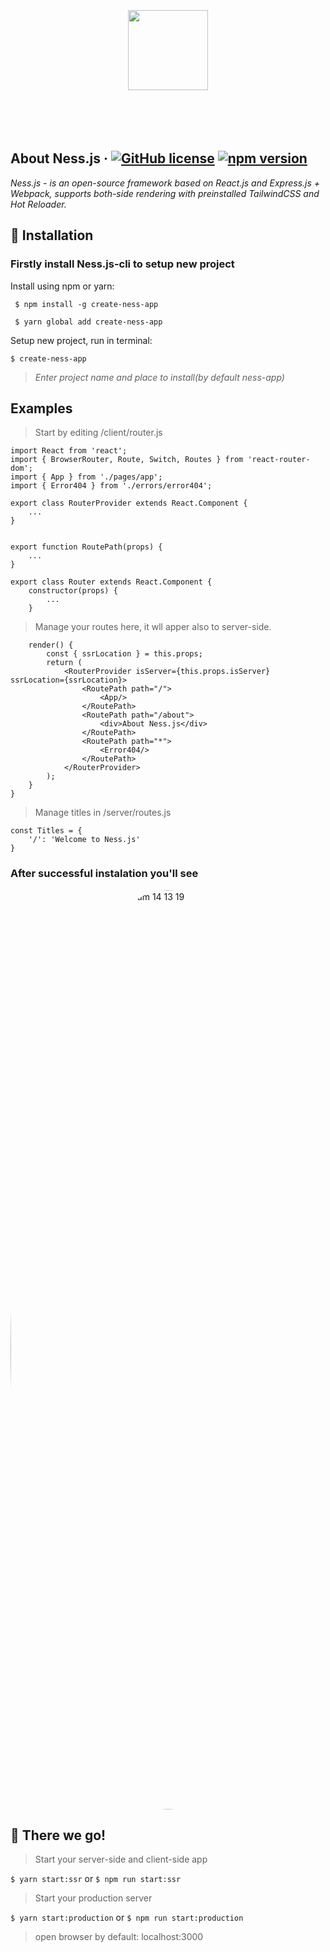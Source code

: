 <p align="center">
  <a href="https://nessjs.org">
		<br/><br/><br/><br/><br/>
    <img src="https://user-images.githubusercontent.com/106757584/175770221-a634f207-c3de-4afc-991c-d2fb32953941.png" height="128">
		<br/><br/><br/><br/><br/>
  </a>
</p>

## About Ness.js  &middot; [![GitHub license](https://img.shields.io/badge/license-MIT-blue.svg)](https://github.com/leroywagner/ness.js/blob/master/license.md) [![npm version](https://img.shields.io/npm/v/create-ness-app.svg?style=flat)](https://www.npmjs.com/package/create-ness-app)
<i>Ness.js - is an open-source framework based on React.js and Express.js + Webpack, supports both-side rendering with preinstalled TailwindCSS and Hot Reloader.</i>


## 🌱 Installation
### Firstly install Ness.js-cli to setup new project
Install using npm or yarn:
```
 $ npm install -g create-ness-app
```
```
 $ yarn global add create-ness-app
```

Setup new project, run in terminal:
```
$ create-ness-app
```
> <i>Enter project name and place to install(by default ness-app)</i>

## Examples
> Start by editing /client/router.js
```
import React from 'react';
import { BrowserRouter, Route, Switch, Routes } from 'react-router-dom';
import { App } from './pages/app';
import { Error404 } from './errors/error404';

export class RouterProvider extends React.Component {
    ...
}


export function RoutePath(props) {
    ...
}

export class Router extends React.Component {
    constructor(props) {
        ...
    }
```
> Manage your routes here, it wll apper also to server-side.
```
    render() {
        const { ssrLocation } = this.props;
        return (
            <RouterProvider isServer={this.props.isServer} ssrLocation={ssrLocation}>
                <RoutePath path="/">
                    <App/>
                </RoutePath>
                <RoutePath path="/about">
                    <div>About Ness.js</div>
                </RoutePath>
                <RoutePath path="*">
                    <Error404/>
                </RoutePath>
            </RouterProvider>
        );
    }
}
```
> Manage titles in /server/routes.js
```
const Titles = {
	'/': 'Welcome to Ness.js'
}
```

### After successful instalation you'll see
<img width="1471" alt="Bildschirmfoto 2022-06-25 um 14 13 19" style="border-radius:50%" src="https://user-images.githubusercontent.com/106757584/175771062-a85b76d8-4774-4650-95d4-979774cf9ad0.png">


## 🚀 There we go!
> Start your server-side and client-side app

``` $ yarn start:ssr ```
or
``` $ npm run start:ssr ```

> Start your production server

``` $ yarn start:production ```
or
``` $ npm run start:production ```

> open browser by default: localhost:3000
